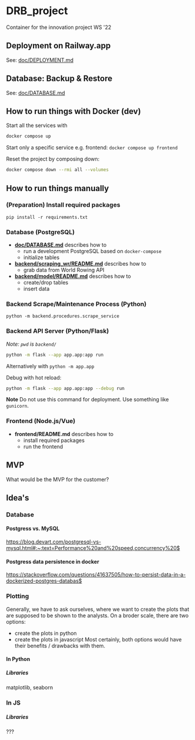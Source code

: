# DRB_project
Container for the innovation project WS '22

## Deployment on Railway.app

See: [doc/DEPLOYMENT.md](doc/DEPLOYMENT.md)

## Database: Backup & Restore

See: [doc/DATABASE.md](doc/DATABASE.md)

## How to run things with Docker (dev)

Start all the services with

```sh
docker compose up
```

Start only a specific service e.g. frontend: `docker compose up frontend`

Reset the project by composing down:

```sh
docker compose down --rmi all --volumes
```

## How to run things manually

### (Preparation) Install required packages

    pip install -r requirements.txt

### Database (PostgreSQL)

- **[doc/DATABASE.md](doc/DATABASE.md)** describes how to
    - run a development PostgreSQL based on `docker-compose`
    - initialize tables
- **[backend/scraping_wr/README.md](backend/scraping_wr/README.md)** describes how to
    - grab data from World Rowing API
- **[backend/model/README.md](backend/model/README.md)** describes how to
    - create/drop tables
    - insert data

### Backend Scrape/Maintenance Process (Python)

    python -m backend.procedures.scrape_service

### Backend API Server (Python/Flask)

*Note: `pwd` is `backend/`*

```sh
python -m flask --app app.app:app run
```

Alternatively with `python -m app.app`

Debug with hot reload:

```sh
python -m flask --app app.app:app --debug run
```

**Note** Do not use this command for deployment. Use something like `gunicorn`.

### Frontend (Node.js/Vue)

- **frontend/README.md** describes how to
    - install required packages
    - run the frontend



## MVP
What would be the MVP for the customer?


## Idea's

### Database
#### Postgress vs. MySQL
https://blog.devart.com/postgresql-vs-mysql.html#:~:text=Performance%20and%20speed,concurrency%20$

#### Postgress data persistence in docker
https://stackoverflow.com/questions/41637505/how-to-persist-data-in-a-dockerized-postgres-databas$





### Plotting
Generally, we have to ask ourselves, where we want to create the plots that are supposed to be shown to the analysts.
On a broder scale, there are two options:
- create the plots in python
- create the plots in javascript
Most certainly, both options would have their benefits / drawbacks with them.

#### In Python
##### Libraries
matplotlib, seaborn

### In JS
##### Libraries
???